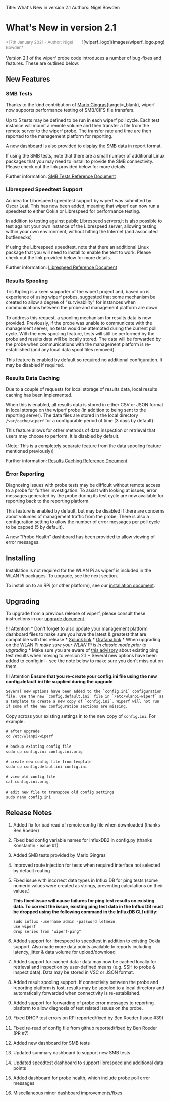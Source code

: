 Title: What's New in version 2.1
Authors: Nigel Bowden

# What's New in version 2.1
<div style="float: right;">
![wiperf_logo](images/wiperf_logo.png)
</div>
<span style="font-size: small; color:gray">*17th January 2021 - Author: Nigel Bowden*</span><br><br>
Version 2.1 of the wiperf probe code introduces a number of bug-fixes and features. These are outlined below:

## New Features

### SMB Tests
Thanks to the kind contribution of [Mario Gingras](https://twitter.com/gingmar){target=_blank}, wiperf now supports performance testing of SMB/CIFS file transfers.

Up to 5 tests may be defined to be run in each wiperf poll cycle. Each test instance will mount a remote volume and then transfer a file from the remote server to the wiperf probe. The transfer rate and time are then reported to the management platform for reporting.

A new dashboard is also provided to display the SMB data in report format.

If using the SMB tests, note that there are a small number of additional Linux packages that you may need to install to provide the SMB connectivity. Please check out the link provided below for more details.   

Further information: [SMB Tests Reference Document](reference_doc_smb.md)

### Librespeed Speedtest Support
An idea for Librespeed speedtest support by wiperf was submitted by Oscar Leal. This has now been added, meaning that wiperf can now run a speedtest to either Ookla or Librespeed for performance testing.

In addition to testing against public Librespeed servers,it is also possible to test against your own instance of the Librespeed server, allowing testing within your own environment, without hitting the Internet (and associated bottlenecks)

If using the Librespeed speedtest, note that there an additional Linux package that you will need to install to enable the test to work. Please check out the link provided below for more details.

Further information: [Librespeed Reference Document](reference_doc_librespeed.md)

### Results Spooling
Tris Kipling is a keen supporter of the wiperf project and, based on is experience of using wiperf probes, suggested that some mechanism be created to allow a degree of "survivability" for instances when communications between the probe and management platform are down.

To address this request, a spooling mechanism for results data is now provided. Previously, if the probe was unable to communicate with the management server, no tests would be attempted during the current poll cycle. With the new spooling feature, tests will still be performed by the probe and results data will be locally stored. The data will be forwarded by the probe when communications with the management platform is re-established (and any local data spool files removed).

This feature is enabled by default so required no additional configuration. It may be disabled if required.

### Results Data Caching
Due to a couple of requests for local storage of results data, local results caching has been implemented. 

When this is enabled, all results data is stored in either CSV or JSON format in local storage on the wiperf probe (in addition to being sent to the reporting server). The data files are stored in the local directory `/var/cache/wiperf` for a configurable period of time (3 days by default).

This feature allows for other methods of data inspection or retrieval that users may choose to perform. It is disabled by default.

(Note: This is a completely separate feature from the data spooling feature mentioned previously))

Further information: [Results Caching Reference Document](reference_doc_caching.md)

### Error Reporting
Diagnosing issues with probe tests may be difficult without remote access to a probe for further investigation. To assist with looking at issues, error messages generated by the probe during its test cycle are now available for reporting back to the reporting platform.

This feature is enabled by default, but may be disabled if there are concerns about volumes of management traffic from the probe. There is also a configuration setting to allow the number of error messages per poll cycle to be capped (5 by default).

A new "Probe Health" dashboard has been provided to allow viewing of error messages.

## Installing
Installation is not required for the WLAN Pi as wiperf is included in the WLAN Pi packages. To upgrade, see the next section.

To install on to an RPi (or other platform), see our [installation document](probe_install.md).

## Upgrading
To upgrade from a previous release of wiperf, please consult these instructions in our [upgrade document](probe_upgrade.md).

!!! Attention
    * Don't forget to also update your management platform dashboard files to make sure you have the latest & greatest that are compatible with this release
        * [Splunk link](splunk_configure.md#create-a-dashboard)
        * [Grafana link](grafana_configure.md#adding-wiperf-dashboards)
    * When upgrading on the WLAN Pi *make sure your WLAN Pi is in classic mode prior to upgrading*
    * Make sure you are aware of [this advisory](#ping-issue) about existing ping test results when moving to version 2.1
    * Several new options have been added to config.ini - see the note below to make sure you don't miss out on them.


!!! Attention
    __Ensure that you re-create your config.ini file using the new config.default.ini file supplied during the upgrade__
    
    Several new options have been added to the `config.ini` configuration file. Use the new `config.default.ini` file in `/etc/wlanpi-wiperf` as a template to create a new copy of `config.ini`. Wiperf will not run if some of the new configuration sections are missing.

Copy across your existing settings in to the new copy of `config.ini`. For example:

```
# after upgrade
cd /etc/wlanpi-wiperf

# backup existing config file
sudo cp config.ini config.ini.orig

# create new config file from template
sudo cp config.defaut.ini config.ini

# view old config file
cat config.ini.orig

# edit new file to transpose old config settings
sudo nano config.ini
```

## Release Notes

1.  Added fix for bad read of remote config file when downloaded (thanks Ben Roeder)
2.  Fixed bad config variable names for InfluxDB2 in config.py (thanks Konstantin - issue #1)
3.  Added SMB tests provided by Mario Gingras
4.  Improved route injection for tests when required interface not selected by default routing
5.  <a id="ping-issue"></a>Fixed issue with incorrect data types in Influx DB for ping tests (some numeric values were created
    as strings, preventing calculations on their values.)

    __This fixed issue will cause failures for ping test results on existing data. To correct the issue,
    existing ping test data in the Influx DB must be dropped using the following command in the InfluxDB
    CLI utility:__
    ```
    sudo influx -username admin -password letmein
    use wiperf
    drop series from "wiperf-ping"
    ```

6.  Added support for librespeed to speedtest in addition to existing Ookla support. Also
    made more data points available to reports including latency, jitter & data volume for
    upload/download
7.  Added support for cached data : data may now be cached locally for retrieval and inspection
    by user-defined means (e.g. SSH to probe & inspect data). Data may be stored in VSC or JSON
    format.
8.  Added result spooling support. If connectivity between the probe and reporting platform is
    lost, results may be spooled to a local directory and automatically forwarded when connectivity
    is re-established.
9.  Added support for forwarding of probe error messages to reporting platform to allow diagnosis
    of test related issues on the probe.
10. Fixed DHCP test errors on RPi reported/fixed by Ben Roeder (Issue #39)
11. Fixed re-read of config file from github reported/fixed by Ben Roeder (PR #7)
12. Added new dashboard for SMB tests
13. Updated summary dashboard to support new SMB tests
14. Updated speedtest dashboard to support librespeed and additional data points
15. Added dashboard for probe health, which include probe poll error messages
16. Miscellaneous minor dashboard improvements/fixes




